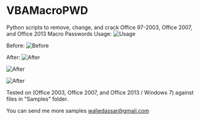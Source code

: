 # VBAMacroPWD
Python scripts to remove, change, and crack Office 97-2003, Office 2007, and Office 2013 Macro Passwords
Usage:
![Usage](https://cloud.githubusercontent.com/assets/5983995/20449705/0e4f583a-adfc-11e6-93ab-9f6ebd5eb50f.PNG "Usage")

Before:
![Before](https://cloud.githubusercontent.com/assets/5983995/20449594/767203e6-adfb-11e6-8d8a-08be8d0de344.PNG "Before")

After:
![After](https://cloud.githubusercontent.com/assets/5983995/20449676/e257daae-adfb-11e6-8c2c-42681fd5e5db.PNG "After")

![After](https://cloud.githubusercontent.com/assets/5983995/20449692/f5999f4e-adfb-11e6-849f-ff6f882f775f.PNG "After")

![After](https://cloud.githubusercontent.com/assets/5983995/20449698/017b703a-adfc-11e6-8f76-bfde4c759386.PNG "After")


Tested on (Office 2003, Office 2007, and Office 2013 / Windows 7) against files in "Samples" folder.

You can send me more samples waliedassar@gmail.com

